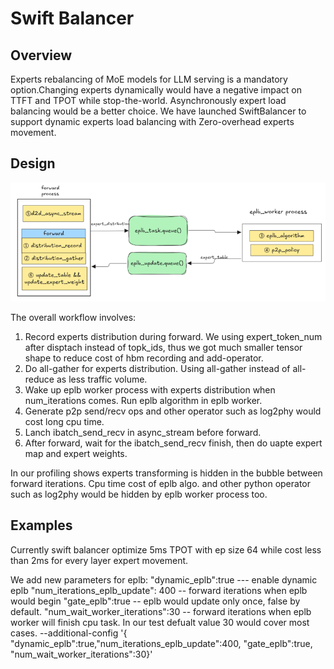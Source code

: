 # Swift Balancer

## Overview
Experts rebalancing of MoE models for LLM serving is a mandatory option.Changing experts dynamically would have a negative impact on TTFT and TPOT while stop-the-world. 
Asynchronously expert load balancing would be a better choice.
We have launched SwiftBalancer to support dynamic experts load balancing with Zero-overhead experts movement.

## Design 

![alt text](../assets/eplb_swift_balancer.png)

The overall workflow involves:
1. Record experts distribution during forward. We using expert_token_num after disptach instead of topk_ids, thus we got much smaller tensor shape to reduce cost of hbm
   recording and add-operator.
2. Do all-gather for experts distribution. Using all-gather instead of all-reduce as less traffic volume.
3. Wake up eplb worker process with experts distribution when num_iterations comes. Run eplb algorithm in eplb worker.
4. Generate p2p send/recv ops and other operator such as log2phy would cost long cpu time.
5. Lanch ibatch_send_recv in async_stream before forward.
6. After forward, wait for the ibatch_send_recv finish, then do uapte expert map and expert weights.

In our profiling shows experts transforming is hidden in the bubble between forward iterations. Cpu time cost of eplb algo. and other python operator such as log2phy
would be hidden by eplb worker process too.

## Examples

Currently swift balancer optimize 5ms TPOT with ep size 64 while cost less than 2ms for every layer expert movement.

We add new parameters for eplb: 
"dynamic_eplb":true ---  enable dynamic eplb
"num_iterations_eplb_update": 400 -- forward iterations when eplb would begin
"gate_eplb":true -- eplb would update only once, false by default.
"num_wait_worker_iterations":30 -- forward iterations when eplb worker will finish cpu task. In our test defualt value 30 would cover most cases.
--additional-config '{ "dynamic_eplb":true,"num_iterations_eplb_update":400, "gate_eplb":true, "num_wait_worker_iterations":30}'